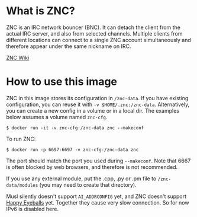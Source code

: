 # What is ZNC?

ZNC is an IRC network bouncer (BNC). It can detach the client from the
actual IRC server, and also from selected channels. Multiple clients
from different locations can connect to a single ZNC account
simultaneously and therefore appear under the same nickname on IRC.

[ZNC Wiki](http://znc.in/)

# How to use this image

ZNC in this image stores its configuration in `/znc-data`.
If you have existing configuration, you can reuse it with `-v $HOME/.znc:/znc-data`.
Alternatively, you can create a new config in a volume or in a local dir.
The examples below assumes a volume named `znc-cfg`.

```console
$ docker run -it -v znc-cfg:/znc-data znc --makeconf
```

To run ZNC:

```console
$ docker run -p 6697:6697 -v znc-cfg:/znc-data znc
```

The port should match the port you used during `--makeconf`. Note that 6667 is
often blocked by web browsers, and therefore is not recommended.

If you use any external module, put the .cpp, .py or .pm file to
`/znc-data/modules` (you may need to create that directory).

Musl silently doesn't support `AI_ADDRCONFIG` yet, and ZNC doesn't support [Happy Eyeballs](https://en.wikipedia.org/wiki/Happy_Eyeballs) yet.
Together they cause very slow connection. So for now IPv6 is disabled here.
